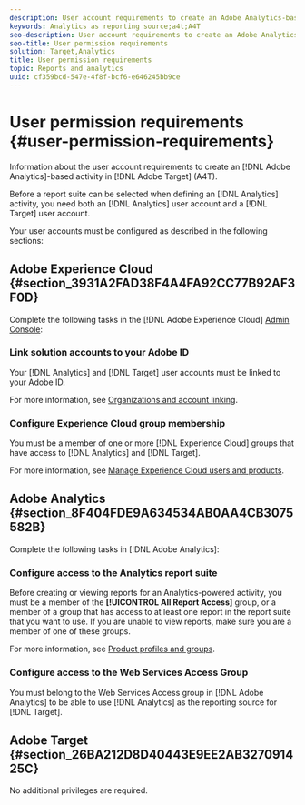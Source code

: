 ```yaml
---
description: User account requirements to create an Adobe Analytics-based activity in Adobe Target (A4T).
keywords: Analytics as reporting source;a4t;A4T
seo-description: User account requirements to create an Adobe Analytics-based activity in Adobe Target (A4T).
seo-title: User permission requirements
solution: Target,Analytics
title: User permission requirements
topic: Reports and analytics
uuid: cf359bcd-547e-4f8f-bcf6-e646245bb9ce
---
```


# User permission requirements {#user-permission-requirements}

Information about the user account requirements to create an [!DNL Adobe Analytics]-based activity in [!DNL Adobe Target] (A4T).

Before a report suite can be selected when defining an [!DNL Analytics] activity, you need both an [!DNL Analytics] user account and a [!DNL Target] user account. 

Your user accounts must be configured as described in the following sections:

## Adobe Experience Cloud {#section_3931A2FAD38F4A4FA92CC77B92AF3F0D}

Complete the following tasks in the [!DNL Adobe Experience Cloud] [Admin Console](https://adminconsole.adobe.com):

### Link solution accounts to your Adobe ID

Your [!DNL Analytics] and [!DNL Target] user accounts must be linked to your Adobe ID.

For more information, see [Organizations and account linking](https://docs.adobe.com/help/en/core-services/interface/manage-users-and-products/organizations.html).

### Configure Experience Cloud group membership

You must be a member of one or more [!DNL Experience Cloud] groups that have access to [!DNL Analytics] and [!DNL Target].

For more information, see [Manage Experience Cloud users and products](https://docs.adobe.com/content/help/en/core-services/interface/manage-users-and-products/admin-getting-started.html).


## Adobe Analytics {#section_8F404FDE9A634534AB0AA4CB3075582B}

Complete the following tasks in [!DNL Adobe Analytics]:

### Configure access to the Analytics report suite

Before creating or viewing reports for an Analytics-powered activity, you must be a member of the **[!UICONTROL All Report Access]** group, or a member of a group that has access to at least one report in the report suite that you want to use. If you are unable to view reports, make sure you are a member of one of these groups.

For more information, see [Product profiles and groups](https://docs.adobe.com/content/help/en/core-services/interface/manage-users-and-products/admin-getting-started.html#section_AB50558124D541CF80A0D3D76D35A4BF). 

### Configure access to the Web Services Access Group

You must belong to the Web Services Access group in [!DNL Adobe Analytics] to be able to use [!DNL Analytics] as the reporting source for [!DNL Target].

## Adobe Target {#section_26BA212D8D40443E9EE2AB327091425C}

No additional privileges are required.

